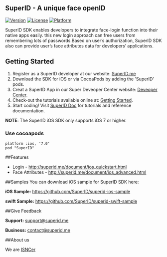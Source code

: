 ## SuperID - A unique face openID


[![Version](https://img.shields.io/cocoapods/v/SuperID.svg?style=flat)](http://cocoapods.org/pods/SuperID)
[![License](https://img.shields.io/cocoapods/l/SuperID.svg?style=flat)](http://cocoapods.org/pods/SuperID)
[![Platform](https://img.shields.io/cocoapods/p/SuperID.svg?style=flat)](http://cocoapods.org/pods/SuperID)

SuperID SDK enables developers to integrate face-login function into their native apps easily. this new login approach can free users from remembering lots of passwords.Based on user’s authorization, SuperID SDK also can provide user’s face attributes data for developers’ applications. 




## Getting Started

1. Register as a SuperID developer at our website: [SuperID.me](http://superid.me)
2. Download the SDK for iOS or via CocoaPods by adding the 'SuperID' pods.
3. Creat a SuperID App in our Super Deveoper Center website: [Deveoper Center](https://center.superid.me/developer/login/).
4. Check-out the tutorials available online at: [Getting Started](http://superid.me/document/ios_quickstart.html).
6. Start coding! Visit [SuperID Doc](http://superid.me/document/ios_quickstart.html) for tutorials and reference documentation.

**NOTE**: The SuperID iOS SDK only supports iOS 7 or higher. 

### Use cocoapods 

```
platform :ios, '7.0'
pod "SuperID"
```


##Features

* Login - http://superid.me/document/ios_quickstart.html
* Face Attributes - http://superid.me/document/ios_advanced.html

##Samples
You can download iOS sample for SuperID SDK here:

**iOS Sample:**   https://github.com/SuperID/superid-ios-sample

**swift Sample:** https://github.com/SuperID/superid-swift-sample

  
##Give Feedback

**Support:**  support@superid.me

**Business:** contact@superid.me

##About us

We are [ISNCer](superid.me/team.html)

